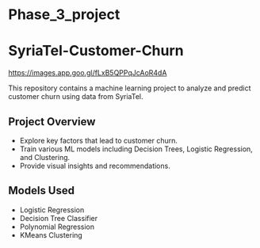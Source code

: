 # Phase_3_project
# SyriaTel-Customer-Churn




https://images.app.goo.gl/fLxB5QPPqJcAoR4dA




This repository contains a machine learning project to analyze and predict customer churn using data from SyriaTel.

##  Project Overview
- Explore key factors that lead to customer churn.
- Train various ML models including Decision Trees, Logistic Regression, and Clustering.
- Provide visual insights and recommendations.

##  Models Used
- Logistic Regression
- Decision Tree Classifier
- Polynomial Regression
- KMeans Clustering
